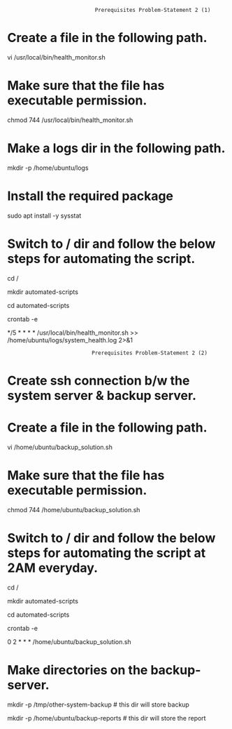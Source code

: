                                 Prerequisites Problem-Statement 2 (1)

# Create a file in the following path.
vi /usr/local/bin/health_monitor.sh

# Make sure that the file has executable permission.
chmod 744 /usr/local/bin/health_monitor.sh

# Make a logs dir in the following path.
mkdir -p /home/ubuntu/logs

# Install the required package
sudo apt install -y sysstat 

# Switch to / dir and follow the below steps for automating the script. 
cd /

mkdir automated-scripts

cd automated-scripts

crontab -e

*/5 * * * * /usr/local/bin/health_monitor.sh >> /home/ubuntu/logs/system_health.log 2>&1


                               Prerequisites Problem-Statement 2 (2)

# Create ssh connection b/w the system server & backup server.

# Create a file in the following path.
vi /home/ubuntu/backup_solution.sh

# Make sure that the file has executable permission.
chmod 744 /home/ubuntu/backup_solution.sh

# Switch to / dir and follow the below steps for automating the script at 2AM everyday.
cd /

mkdir automated-scripts

cd automated-scripts

crontab -e

0 2 * * * /home/ubuntu/backup_solution.sh

# Make directories on the backup-server.
mkdir -p /tmp/other-system-backup              # this dir will store backup

mkdir -p /home/ubuntu/backup-reports           # this dir will store the report
